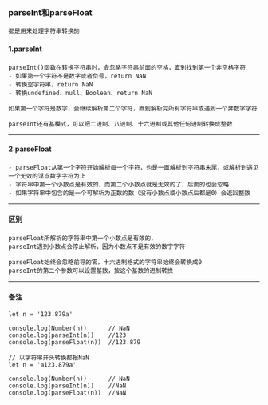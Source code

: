 ### parseInt和parseFloat

```
都是用来处理字符串转换的
```

#### 1.parseInt
```
parseInt()函数在转换字符串时，会忽略字符串前面的空格，直到找到第一个非空格字符
- 如果第一个字符不是数字或者负号，return NaN
- 转换空字符串，return NaN
- 转换undefined、null、Boolean、return NaN

如果第一个字符是数字，会继续解析第二个字符，直到解析完所有字符串或遇到一个非数字字符
```
```
parseInt还有基模式，可以把二进制、八进制、十六进制或其他任何进制转换成整数
```
***

#### 2.parseFloat
```
- parseFloat从第一个字符开始解析每一个字符，也是一直解析到字符串末尾，或解析到遇见一个无效的浮点数字字符为止
- 字符串中第一个小数点是有效的，而第二个小数点就是无效的了，后面的也会忽略
- 如果字符串中包含的是一个可解析为正数的数（没有小数点或小数点后都是0）会返回整数
```
***

#### 区别
```
parseFloat所解析的字符串中第一个小数点是有效的，
parseInt遇到小数点会停止解析，因为小数点不是有效的数字字符
```
```
parseFloat始终会忽略前导的零，十六进制格式的字符串始终会转换成0
parseInt的第二个参数可以设置基数，按这个基数的进制转换
```
***

#### 备注
```
let n = '123.879a'

console.log(Number(n))      // NaN
console.log(parseInt(n))    //123
console.log(parseFloat(n))  //123.879
```
```
// 以字符串开头转换都报NaN
let n = 'a123.879a'

console.log(Number(n))      // NaN
console.log(parseInt(n))    //NaN
console.log(parseFloat(n))  //NaN
```
